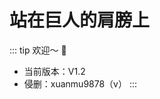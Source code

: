 # 站在巨人的肩膀上

:::  tip
欢迎～ 👏 
 - 当前版本：V1.2
 - 侵删：xuanmu9878（v）
:::
  

<Parallax />
 

<script setup>
import Parallax from '../components/Parallax.vue'
 
</script>
 
